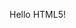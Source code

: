 <!DOCTYPE html>
<html>
<head>
<title>Meta Tags Example</title>
<meta name="keywords" content="HTML, Meta Tags, Metadata" />
<meta name="description" content="Learning about Meta Tags." />
<meta ame="author" content="Mahnaz Mohtashim" />
</head>
<body>
<p>Hello HTML5!</p>
</body>
</html>
